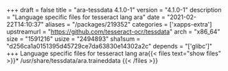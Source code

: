 +++
draft = false
title = "ara-tessdata 4.1.0-1"
version = "4.1.0-1"
description = "Language specific files for tesseract lang ara"
date = "2021-02-22T14:10:37"
aliases = "/packages/219352"
categories = ['xapps-extra']
upstreamurl = "https://github.com/tesseract-ocr/tessdata"
arch = "x86_64"
size = "1591216"
usize = "2494893"
sha1sum = "d256ca1a0151395d45729ce7da63830e14302a2c"
depends = "['glibc']"
+++
Language specific files for tesseract lang ara{{< files text="show files" >}}* /usr/share/tessdata/ara.traineddata
{{< /files >}}